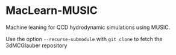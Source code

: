 # MacLearn-MUSIC
Machine leaning for QCD hydrodynamic simulations using MUSIC.

Use the option `--recurse-submodule` with `git clone` to fetch the 3dMCGlauber repository
